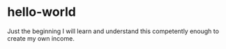 # hello-world
Just the beginning
I will learn and understand this competently enough to create my own income.
